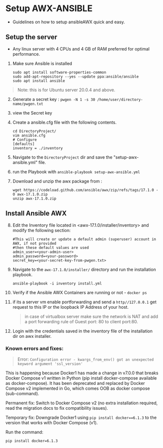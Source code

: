 # Setup AWX-ANSIBLE

- Guidelines on how to setup ansibleAWX quick and easy.

## Setup the server

- Any linux server with 4 CPUs and 4 GB of RAM preferred for optimal performance.

1. Make sure Ansible is installed


    ```sudo apt update
    sudo apt install software-properties-common
    sudo add-apt-repository --yes --update ppa:ansible/ansible
    sudo apt install ansible
    ```


> Note: this is for Ubuntu server 20.0.4 and above.


2. Generate a secret key : `pwgen -N 1 -s 30 /home/user/directory-name/pwgen.txt`
3. view the Secret key
4. Create a ansible.cfg file with the following contents.
    ```mkdir DirectoryProject
    cd DirectoryProject/
    vim ansible.cfg
    # Configure
    [defaults]
    inventory = ./inventory
    ```

5. Navigate to the `DirectoryProject` dir and save the "setup-awx-ansible.yml" file.

6. run the Playbook with `ansible-playbook setup-awx-ansible.yml`

7. Download and unzip the awx package from :
    ```
    wget https://codeload.github.com/ansible/awx/zip/refs/tags/17.1.0 -O awx-17.1.0.zip
    unzip awx-17.1.0.zip
    ```

## Install Ansible AWX

8. Edit the Inventory file located in <awx-17.1.0/installer/inventory> and modify the following section:


    ```
    #This will create or update a default admin (superuser) account in AWX, if not provided
    #then these default values are used
    admin_user=<your-admin-user>
    admin_password=<your-password>
    secret_key=<your-secret-key-from-pwgen.txt>
    ```

9. Navigate to the `awx-17.1.0/installer/` directory and run the installation playbook.
   
    ```ansible-playbook -i inventory install.yml```

10. Verify if the Ansible AWX Containers are running or not - `docker ps`
11. if its a server vm enable portforwarding and send a `http//127.0.0.1` get request to this IP or the loopback IP Address of your host.

    > in case of virtualbox server make sure the network is NAT and add a port forwarding rule of Guest port: 80 to client port:80.

12. Login with the credentials saved in the inventory file of the installation dir on awx installer.


### Known errors and fixes:

> Error: `Configuration error - kwargs_from_env() got an unexpected keyword argument 'ssl_version'` 

This is happening because Docker1 has made a change in v7.0.0 that breaks Docker Compose v1 written in Python (pip install docker-compose available as docker-compose). It has been deprecated and replaced by Docker Compose v2 implemented in Go, which comes OOB as docker compose (sub-command).

Permanent fix: Switch to Docker Compose v2 (no extra installation required, read the migration docs to fix compatibility issues).

Temporary fix: Downgrade Docker1 using `pip install docker==6.1.3` to the version that works with Docker Compose (v1).

Run the command:

```
pip install docker=6.1.3

```